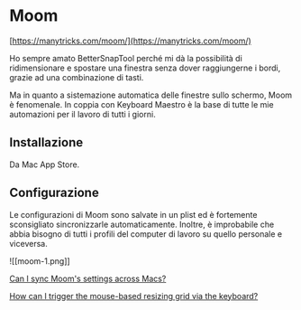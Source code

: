 # Moom
[https://manytricks.com/moom/](https://manytricks.com/moom/)

Ho sempre amato BetterSnapTool perché mi dà la possibilità di ridimensionare e spostare una finestra senza dover raggiungerne i bordi, grazie ad una combinazione di tasti.

Ma in quanto a sistemazione automatica delle finestre sullo schermo, Moom è fenomenale. In coppia con Keyboard Maestro è la base di tutte le mie automazioni per il lavoro di tutti i giorni.

## Installazione
Da Mac App Store.

## Configurazione
Le configurazioni di Moom sono salvate in un plist ed è fortemente sconsigliato sincronizzarle automaticamente.
Inoltre, è improbabile che abbia bisogno di tutti i profili del computer di lavoro su quello personale e viceversa.

![[moom-1.png]]

[Can I sync Moom's settings across Macs?](https://manytricks.com/osticket/kb/faq.php?id=53)

[How can I trigger the mouse-based resizing grid via the keyboard?](https://manytricks.com/osticket/kb/faq.php?id=114)